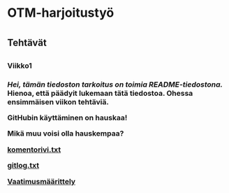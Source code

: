 # <h1>OTM-harjoitustyö<h1>

<h2>Tehtävät<h2>

<h3>Viikko1<h3>

*Hei, tämän tiedoston tarkoitus on toimia README-tiedostona.* **Hienoa, että päädyit lukemaan tätä tiedostoa.** Ohessa ensimmäisen viikon tehtäviä.

GitHubin käyttäminen on hauskaa!

Mikä muu voisi olla hauskempaa?

[komentorivi.txt](https://github.com/Kallmark/otm-harjoitustyo/blob/master/laskarit/viikko1/komentorivi.txt)

[gitlog.txt](https://github.com/Kallmark/otm-harjoitustyo/blob/master/laskarit/viikko1/gitlog.txt)

[Vaatimusmäärittely](https://github.com/Kallmark/otm-harjoitustyo/blob/master/dokumentointi/vaatimusmaarittely.md)
